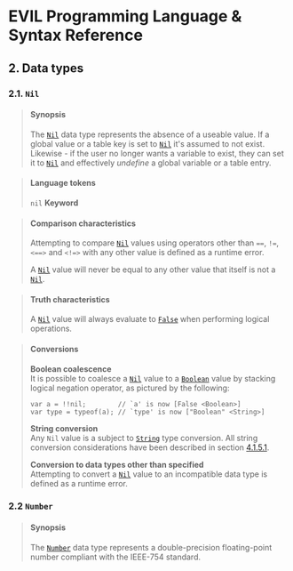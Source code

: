 ﻿# EVIL Programming Language & Syntax Reference

## 2. Data types

### 2.1. `Nil`
>#### Synopsis
> The [`Nil`](#21-nil) data type represents the absence of a useable value. If a global value or a table key is set to 
> [`Nil`](#21-nil) it's assumed to not exist. Likewise - if the user no longer wants a variable to exist, they can set 
> it to [`Nil`](#21-nil) and effectively _undefine_ a global variable or a table entry.

>#### Language tokens
> `nil` **Keyword**

>#### Comparison characteristics
> Attempting to compare  [`Nil`](#21-nil) values using operators other than `==`, `!=`, `<==>` and `<!=>` with any other
> value is defined as a runtime error.
> 
> A [`Nil`](#21-nil) value will never be equal to any other value that itself is not a [`Nil`](#21-nil).

>#### Truth characteristics
> A [`Nil`](#21-nil) value will always evaluate to [`False`](#24-boolean) when performing logical operations.

>#### Conversions
> **Boolean coalescence**  
> It is possible to coalesce a [`Nil`](#21-nil) value to a [`Boolean`](#24-boolean) value by stacking logical negation
> operator, as pictured by the following:
> 
>```
> var a = !!nil;        // `a' is now [False <Boolean>]
> var type = typeof(a); // `type' is now ["Boolean" <String>]
>```
> 
> **String conversion**  
> Any `Nil` value is a subject to [`String`](#23-string) type conversion. All string conversion considerations
> have been described in section [4.1.5.1](04_expressions.md#to-string-operator).
> 
> **Conversion to data types other than specified**  
> Attempting to convert a [`Nil`](#21-nil) value to an incompatible data type is defined as a runtime error.

### 2.2 `Number`
>#### Synopsis
> The [`Number`](#22-number) data type represents a double-precision floating-point number compliant with the IEEE-754 
> standard.
> 